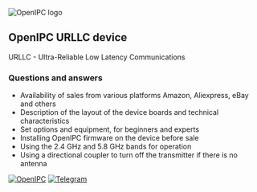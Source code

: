 ![OpenIPC logo][logo]

## OpenIPC URLLC device

URLLC - Ultra-Reliable Low Latency Communications

### Questions and answers

- Availability of sales from various platforms Amazon, Aliexpress, eBay and others
- Description of the layout of the device boards and technical characteristics
- Set options and equipment, for beginners and experts
- Installing OpenIPC firmware on the device before sale
- Using the 2.4 GHz and 5.8 GHz bands for operation
- Using a directional coupler to turn off the transmitter if there is no antenna



[![OpenIPC][site]][site_basic]  [![Telegram][chat]][telegram_fpv]

[logo]: https://openipc.org/assets/openipc-logo-black.svg
[chat]: https://openipc.org/images/telegram_button.svg
[site]: https://openipc.org/images/openipc_button.svg
[site_basic]: https://openipc.org
[telegram_fpv]: https://t.me/+BMyMoolVOpkzNWUy
